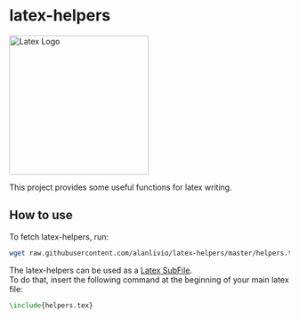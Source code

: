 # latex-helpers

<img title="Latex Logo" src="https://upload.wikimedia.org/wikipedia/commons/thumb/9/92/LaTeX_logo.svg/640px-LaTeX_logo.svg.png" width="250">

This project provides some useful functions for latex writing.

## How to use

To fetch latex-helpers, run:

```bash
wget raw.githubusercontent.com/alanlivio/latex-helpers/master/helpers.tex
```

The latex-helpers can be used as a [Latex SubFile](https://en.wikibooks.org/wiki/LaTeX/Modular_Documents).  
To do that, insert the following command at the beginning of your main latex file:

```latex
\include{helpers.tex}
```
